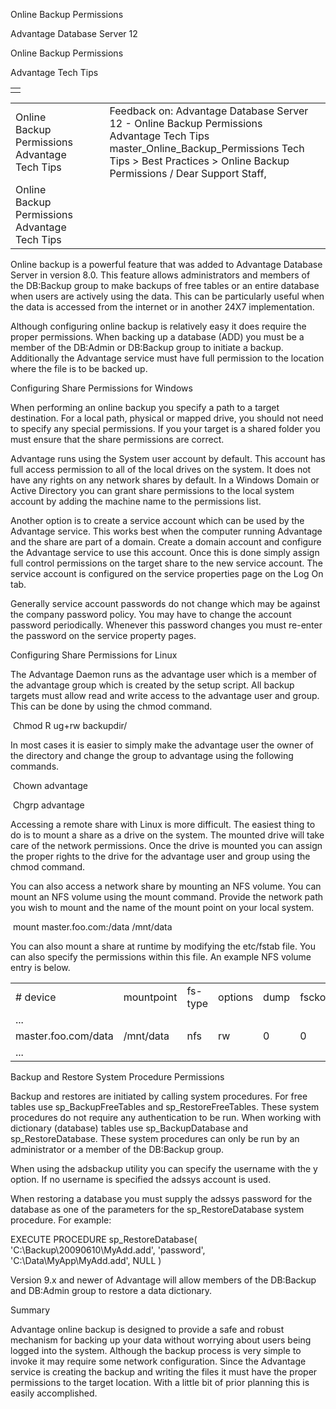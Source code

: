 Online Backup Permissions




Advantage Database Server 12  

Online Backup Permissions

Advantage Tech Tips

|  |
| --- |
|  |

|  |  |  |  |  |
| --- | --- | --- | --- | --- |
| Online Backup Permissions  Advantage Tech Tips |  |  | Feedback on: Advantage Database Server 12 - Online Backup Permissions Advantage Tech Tips master\_Online\_Backup\_Permissions Tech Tips > Best Practices > Online Backup Permissions / Dear Support Staff, |  |
| Online Backup Permissions  Advantage Tech Tips |  |  |  |  |

Online backup is a powerful feature that was added to Advantage Database Server in version 8.0. This feature allows administrators and members of the DB:Backup group to make backups of free tables or an entire database when users are actively using the data. This can be particularly useful when the data is accessed from the internet or in another 24X7 implementation.

Although configuring online backup is relatively easy it does require the proper permissions. When backing up a database (ADD) you must be a member of the DB:Admin or DB:Backup group to initiate a backup. Additionally the Advantage service must have full permission to the location where the file is to be backed up.

Configuring Share Permissions for Windows

When performing an online backup you specify a path to a target destination. For a local path, physical or mapped drive, you should not need to specify any special permissions. If you your target is a shared folder you must ensure that the share permissions are correct.

Advantage runs using the System user account by default. This account has full access permission to all of the local drives on the system. It does not have any rights on any network shares by default. In a Windows Domain or Active Directory you can grant share permissions to the local system account by adding the machine name to the permissions list.

Another option is to create a service account which can be used by the Advantage service. This works best when the computer running Advantage and the share are part of a domain. Create a domain account and configure the Advantage service to use this account. Once this is done simply assign full control permissions on the target share to the new service account. The service account is configured on the service properties page on the Log On tab.

Generally service account passwords do not change which may be against the company password policy. You may have to change the account password periodically. Whenever this password changes you must re-enter the password on the service property pages.

Configuring Share Permissions for Linux

The Advantage Daemon runs as the advantage user which is a member of the advantage group which is created by the setup script. All backup targets must allow read and write access to the advantage user and group. This can be done by using the chmod command.

 Chmod R ug+rw backupdir/

In most cases it is easier to simply make the advantage user the owner of the directory and change the group to advantage using the following commands.

 Chown advantage <file-list>

 Chgrp advantage <file-list>

Accessing a remote share with Linux is more difficult. The easiest thing to do is to mount a share as a drive on the system. The mounted drive will take care of the network permissions. Once the drive is mounted you can assign the proper rights to the drive for the advantage user and group using the chmod command.

You can also access a network share by mounting an NFS volume. You can mount an NFS volume using the mount command. Provide the network path you wish to mount and the name of the mount point on your local system.

 mount master.foo.com:/data /mnt/data

You can also mount a share at runtime by modifying the etc/fstab file. You can also specify the permissions within this file. An example NFS volume entry is below.

|  |  |  |  |  |  |
| --- | --- | --- | --- | --- | --- |
| # device | mountpoint | fs-type | options | dump | fsckorder |
| ... |  |  |  |  |  |
| master.foo.com/data | /mnt/data | nfs | rw | 0 | 0 |
| ... |  |  |  |  |  |

Backup and Restore System Procedure Permissions

Backup and restores are initiated by calling system procedures. For free tables use sp\_BackupFreeTables and sp\_RestoreFreeTables. These system procedures do not require any authentication to be run. When working with dictionary (database) tables use sp\_BackupDatabase and sp\_RestoreDatabase. These system procedures can only be run by an administrator or a member of the DB:Backup group.

When using the adsbackup utility you can specify the username with the y option. If no username is specified the adssys account is used.

When restoring a database you must supply the adssys password for the database as one of the parameters for the sp\_RestoreDatabase system procedure. For example:

EXECUTE PROCEDURE sp\_RestoreDatabase( 'C:\Backup\20090610\MyAdd.add', 'password', 'C:\Data\MyApp\MyAdd.add', NULL )

Version 9.x and newer of Advantage will allow members of the DB:Backup and DB:Admin group to restore a data dictionary.

Summary

Advantage online backup is designed to provide a safe and robust mechanism for backing up your data without worrying about users being logged into the system. Although the backup process is very simple to invoke it may require some network configuration. Since the Advantage service is creating the backup and writing the files it must have the proper permissions to the target location. With a little bit of prior planning this is easily accomplished.